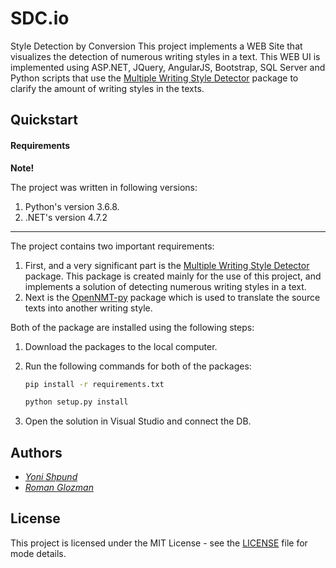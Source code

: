 # SDC<span>.io</span>
Style Detection by Conversion
This project implements a WEB Site that visualizes the detection of numerous writing styles in a text. This WEB UI is implemented using ASP<span>.NET</span>, JQuery, AngularJS, Bootstrap, SQL Server and Python scripts that use the [Multiple Writing Style Detector](https://github.com/romanglo/multiple-writing-style-detector) package to clarify the amount of writing styles in the texts.

## Quickstart

#### Requirements

**Note!** 

The project was written in following versions:

1. Python's version 3.6.8.
1. .NET's version 4.7.2

---

The project contains two important requirements:

1. First, and a very significant part is the [Multiple Writing Style Detector](https://github.com/romanglo/multiple-writing-style-detector) package. This package is created mainly for the use of this project, and implements a solution of detecting numerous writing styles in a text.
1. Next is the [OpenNMT-py](https://github.com/OpenNMT/OpenNMT-py) package which is used to translate the source texts into another writing style.

Both of the package are installed using the following steps:

1. Download the packages to the local computer.
1. Run the following commands for both of the packages: 

    ```bash
    pip install -r requirements.txt
    ```

    ```bash
    python setup.py install
    ```

1. Open the solution in Visual Studio and connect the DB.

## Authors

* *[Yoni Shpund](https://github.com/YoniShpund)*
* *[Roman Glozman](https://github.com/romanglo)*

## License
This project is licensed under the MIT License - see the [LICENSE](LICENSE) file for mode details.
